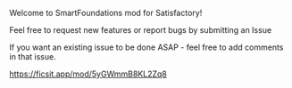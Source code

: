 Welcome to SmartFoundations mod for Satisfactory!

Feel free to request new features or report bugs by submitting an Issue  

If you want an existing issue to be done ASAP - feel free to add comments in that issue.

https://ficsit.app/mod/5yGWmmB8KL2Zq8
